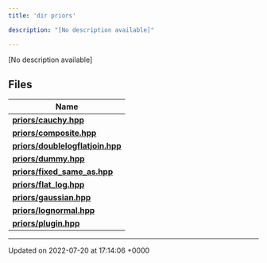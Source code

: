 ```yaml
---
title: 'dir priors'

description: "[No description available]"

---
```







[No description available]

## Files

| Name           |
| -------------- |
| **[priors/cauchy.hpp](/documentation/code/files/cauchy_8hpp/#file-cauchy.hpp)**  |
| **[priors/composite.hpp](/documentation/code/files/composite_8hpp/#file-composite.hpp)**  |
| **[priors/doublelogflatjoin.hpp](/documentation/code/files/doublelogflatjoin_8hpp/#file-doublelogflatjoin.hpp)**  |
| **[priors/dummy.hpp](/documentation/code/files/dummy_8hpp/#file-dummy.hpp)**  |
| **[priors/fixed_same_as.hpp](/documentation/code/files/fixed__same__as_8hpp/#file-fixed-same-as.hpp)**  |
| **[priors/flat_log.hpp](/documentation/code/files/flat__log_8hpp/#file-flat-log.hpp)**  |
| **[priors/gaussian.hpp](/documentation/code/files/gaussian_8hpp/#file-gaussian.hpp)**  |
| **[priors/lognormal.hpp](/documentation/code/files/lognormal_8hpp/#file-lognormal.hpp)**  |
| **[priors/plugin.hpp](/documentation/code/files/plugin_8hpp/#file-plugin.hpp)**  |






-------------------------------

Updated on 2022-07-20 at 17:14:06 +0000
